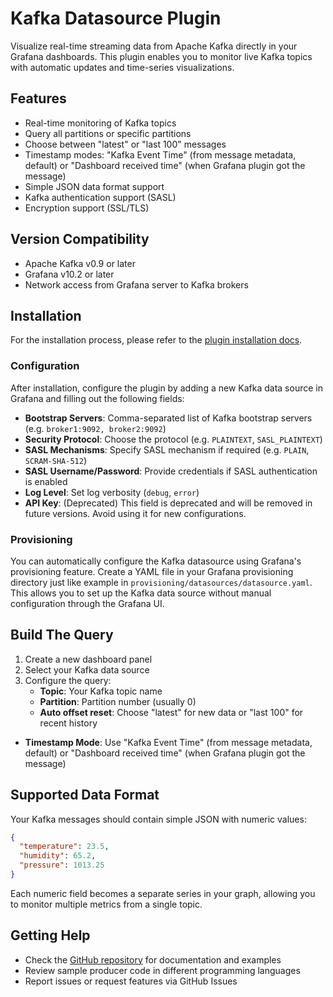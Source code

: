 # Kafka Datasource Plugin

 Visualize real-time streaming data from Apache Kafka directly in your Grafana dashboards. This plugin enables you to monitor live Kafka topics with automatic updates and time-series visualizations.
 
 ## Features
 
 - Real-time monitoring of Kafka topics
 - Query all partitions or specific partitions
 - Choose between "latest" or "last 100" messages
 - Timestamp modes: "Kafka Event Time" (from message metadata, default) or "Dashboard received time" (when Grafana plugin got the message)
- Simple JSON data format support
- Kafka authentication support (SASL)
- Encryption support (SSL/TLS)

## Version Compatibility

- Apache Kafka v0.9 or later
- Grafana v10.2 or later
- Network access from Grafana server to Kafka brokers

## Installation

For the installation process, please refer to the [plugin installation docs](https://grafana.com/docs/grafana/latest/administration/plugin-management/).

### Configuration

After installation, configure the plugin by adding a new Kafka data source in Grafana and filling out the following fields:

 - **Bootstrap Servers**: Comma-separated list of Kafka bootstrap servers (e.g. `broker1:9092, broker2:9092`)
 - **Security Protocol**: Choose the protocol (e.g. `PLAINTEXT`, `SASL_PLAINTEXT`)
 - **SASL Mechanisms**: Specify SASL mechanism if required (e.g. `PLAIN`, `SCRAM-SHA-512`)
 - **SASL Username/Password**: Provide credentials if SASL authentication is enabled
 - **Log Level**: Set log verbosity (`debug`, `error`)
 - **API Key**: (Deprecated) This field is deprecated and will be removed in future versions. Avoid using it for new configurations.

### Provisioning

You can automatically configure the Kafka datasource using Grafana's provisioning feature. Create a YAML file in your Grafana provisioning directory just like example in `provisioning/datasources/datasource.yaml`. This allows you to set up the Kafka data source without manual configuration through the Grafana UI.

## Build The Query

1. Create a new dashboard panel
2. Select your Kafka data source
3. Configure the query:
   - **Topic**: Your Kafka topic name
   - **Partition**: Partition number (usually 0)
   - **Auto offset reset**: Choose "latest" for new data or "last 100" for recent history
  - **Timestamp Mode**: Use "Kafka Event Time" (from message metadata, default) or "Dashboard received time" (when Grafana plugin got the message)

## Supported Data Format

Your Kafka messages should contain simple JSON with numeric values:

```json
{
  "temperature": 23.5,
  "humidity": 65.2,
  "pressure": 1013.25
}
```

Each numeric field becomes a separate series in your graph, allowing you to monitor multiple metrics from a single topic.

## Getting Help

- Check the [GitHub repository](https://github.com/hoptical/grafana-kafka-datasource) for documentation and examples
- Review sample producer code in different programming languages
- Report issues or request features via GitHub Issues
